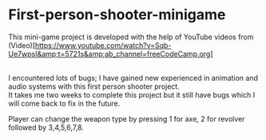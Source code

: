 # First-person-shooter-minigame
This mini-game project is developed with the help of YouTube videos from (Video)[https://www.youtube.com/watch?v=Sqb-Ue7wpsI&amp;t=5721s&amp;ab_channel=freeCodeCamp.org]

</br>
I encountered lots of bugs; I have gained new experienced in animation and audio systems with this first person shooter project.  </br>
It takes me two weeks to complete this project but it still have bugs which I will come back to fix in the future.</br>

Player can change the weapon type by pressing 1 for axe, 2 for revolver followed by 3,4,5,6,7,8.
